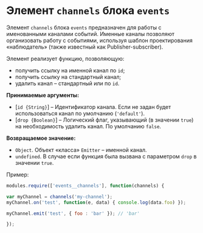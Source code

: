 <a name="elems-channels"></a>

# Элемент `channels` блока `events`

Элемент `channels` блока `events` предназначен для работы с именованными каналами событий. Именные каналы позволяют организовать работу с событиями, используя шаблон проектирования «наблюдатель» (также известный как Publisher-subscriber).

Элемент реализует функцию, позволяющую:

* получить ссылку на именной канал по `id`;
* получить ссылку на стандартный канал;
* удалить канал – стандартный или по `id`.

**Принимаемые аргументы:**

* [`id {String}`] – Идентификатор канала. Если не задан будет использоваться канал по умолчанию (`'default'`).
* [`drop {Boolean}`] – Логический флаг, указывающий (в значении `true`) на необходимость удалить канал. По умолчанию `false`.

**Возвращаемое значение:**

* `Object`. Объект «класса» `Emitter` – именной канал.
* `undefined`. В случае если функция была вызвана с параметром `drop` в значении `true`.

Пример:

```js
modules.require(['events__channels'], function(channels) {

var myChannel = channels('my-channel');
myChannel.on('test', function(e, data) { console.log(data.foo) });

myChannel.emit('test', { foo : 'bar' }); // 'bar'

});
```
